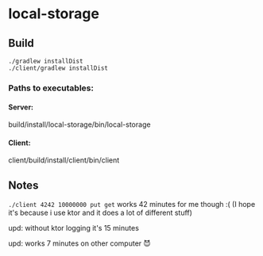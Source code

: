 # local-storage

## Build
```
./gradlew installDist
./client/gradlew installDist
```
### Paths to executables:
#### Server:
build/install/local-storage/bin/local-storage
#### Client:
client/build/install/client/bin/client

## Notes
`./client 4242 10000000 put get`
works 42 minutes for me though :( (I hope it's because i use ktor and it does a lot of different stuff)

upd: without ktor logging it's 15 minutes

upd: works 7 minutes on other computer 😈
